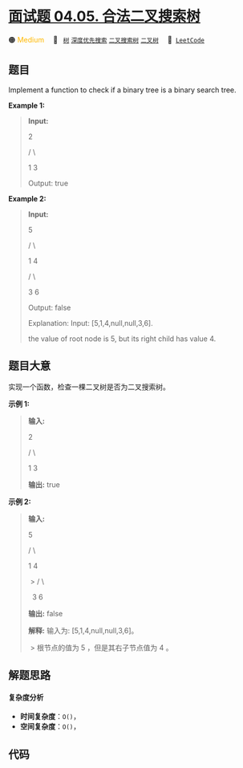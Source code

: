 # [面试题 04.05. 合法二叉搜索树](https://leetcode.cn/problems/legal-binary-search-tree-lcci)

🟠 <font color=#ffb800>Medium</font>&emsp; 🔖&ensp; [`树`](/outline/tag/tree.md) [`深度优先搜索`](/outline/tag/depth-first-search.md) [`二叉搜索树`](/outline/tag/binary-search-tree.md) [`二叉树`](/outline/tag/binary-tree.md)&emsp; 🔗&ensp;[`LeetCode`](https://leetcode.cn/problems/legal-binary-search-tree-lcci)

## 题目

Implement a function to check if a binary tree is a binary search tree.

**Example  1:**

> 
> 
> 
> 
> 
> **Input:**
> 
> > 
> 2
> 
>    / \
> 
>   1   3
> 
> Output: true

**Example  2:**

> 
> 
> 
> 
> 
> **Input:**
> 
> > 
> 5
> 
>    / \
> 
>   1   4
> 
> > 
>  / \
> 
> > 
> 3   6
> 
> Output: false
> 
> Explanation: Input: [5,1,4,null,null,3,6].
> 
> > 
>  the value of root node is 5, but its right child has value 4.


## 题目大意

实现一个函数，检查一棵二叉树是否为二叉搜索树。

**示例 1:**

> 
> 
> 
> 
> 
> **输入:**  
> 
> > 
> 2  
> 
>    / \  
> 
>   1   3  
> 
> **输出:** true  
> 
> 

**示例 2:**

> 
> 
> 
> 
> 
> **输入:**  
> 
> > 
> 5  
> 
>    / \  
> 
>   1   4  
> 
>  > 
> / \  
> 
>     3   6  
> 
> **输出:** false  
> 
> **解释:** 输入为: [5,1,4,null,null,3,6]。  
> 
>  > 
> 根节点的值为 5 ，但是其右子节点值为 4 。


## 解题思路

#### 复杂度分析

- **时间复杂度**：`O()`，
- **空间复杂度**：`O()`，

## 代码

```javascript

```